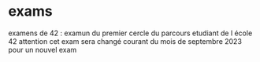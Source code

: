 # exams
examens de 42 :
examun du premier cercle du parcours etudiant de l école 42 
attention cet exam sera changé courant du mois de septembre 2023 pour un nouvel exam
